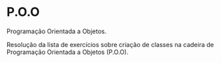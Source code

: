 # P.O.O
Programação Orientada a Objetos.

Resolução da lista de exercícios sobre criação de classes na cadeira de Programação Orientada a Objetos (P.O.O).
